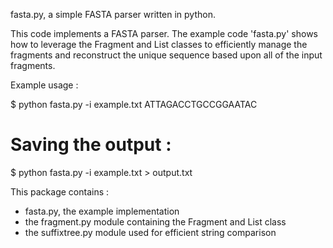 fasta.py, a simple FASTA parser written in python.

This code implements a FASTA parser. The example code 'fasta.py' shows how to
leverage the Fragment and List classes to efficiently manage the fragments and
reconstruct the unique sequence based upon all of the input fragments.

Example usage :

$ python fasta.py -i example.txt
ATTAGACCTGCCGGAATAC

# Saving the output :
$ python fasta.py -i example.txt > output.txt

This package contains :
- fasta.py, the example implementation
- the fragment.py module containing the Fragment and List class
- the suffixtree.py module used for efficient string comparison

